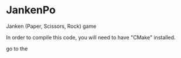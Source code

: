 # JankenPo
Janken (Paper, Scissors, Rock) game

In order to compile this code, you will need to have "CMake" installed.

go to the 

